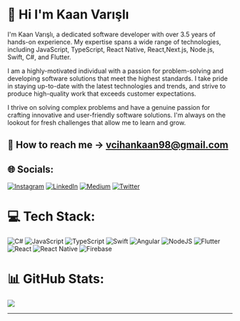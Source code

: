 # 👋 Hi I'm Kaan Varışlı
I'm Kaan Varışlı, a dedicated software developer with over 3.5 years of hands-on experience. My expertise spans a wide range of technologies, including JavaScript, TypeScript, React Native, React,Next.js, Node.js, Swift, C#, and Flutter.

I am a highly-motivated individual with a passion for problem-solving and developing software solutions that meet the highest standards. I take pride in staying up-to-date with the latest technologies and trends, and strive to produce high-quality work that exceeds customer expectations.

I thrive on solving complex problems and have a genuine passion for crafting innovative and user-friendly software solutions. I'm always on the lookout for fresh challenges that allow me to learn and grow.


## 📧 How to reach me -> vcihankaan98@gmail.com

## 🌐 Socials:
[![Instagram](https://img.shields.io/badge/Instagram-%23E4405F.svg?logo=Instagram&logoColor=white)](https://instagram.com/kaannvarsl) [![LinkedIn](https://img.shields.io/badge/LinkedIn-%230077B5.svg?logo=linkedin&logoColor=white)](https://linkedin.com/in/kaannvarsl) [![Medium](https://img.shields.io/badge/Medium-12100E?logo=medium&logoColor=white)](https://medium.com/@kaannvarsl) [![Twitter](https://img.shields.io/badge/Twitter-%231DA1F2.svg?logo=Twitter&logoColor=white)](https://twitter.com/kaanvarsl) 

# 💻 Tech Stack:
![C#](https://img.shields.io/badge/c%23-%23239120.svg?style=for-the-badge&logo=c-sharp&logoColor=white) ![JavaScript](https://img.shields.io/badge/javascript-%23323330.svg?style=for-the-badge&logo=javascript&logoColor=%23F7DF1E) ![TypeScript](https://img.shields.io/badge/typescript-%23007ACC.svg?style=for-the-badge&logo=typescript&logoColor=white) ![Swift](https://img.shields.io/badge/swift-F54A2A?style=for-the-badge&logo=swift&logoColor=white) ![Angular](https://img.shields.io/badge/angular-%23DD0031.svg?style=for-the-badge&logo=angular&logoColor=white) ![NodeJS](https://img.shields.io/badge/node.js-6DA55F?style=for-the-badge&logo=node.js&logoColor=white) ![Flutter](https://img.shields.io/badge/Flutter-%2302569B.svg?style=for-the-badge&logo=Flutter&logoColor=white) ![React](https://img.shields.io/badge/react-%2320232a.svg?style=for-the-badge&logo=react&logoColor=%2361DAFB) ![React Native](https://img.shields.io/badge/react_native-%2320232a.svg?style=for-the-badge&logo=react&logoColor=%2361DAFB) ![Firebase](https://img.shields.io/badge/firebase-%23039BE5.svg?style=for-the-badge&logo=firebase)
# 📊 GitHub Stats:
![](https://github-readme-stats.vercel.app/api/top-langs/?username=kaannvarsl&theme=react&hide_border=true&include_all_commits=true&count_private=true&layout=compact)

---

<!-- Proudly created with GPRM ( https://gprm.itsvg.in ) -->
